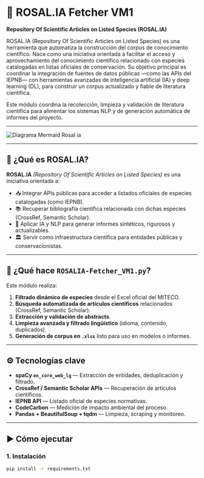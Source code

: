 # 🌿 ROSAL.IA Fetcher VM1

**Repository Of Scientific Articles on Listed Species (ROSAL.IA)**

ROSAL.IA (Repository Of Scientific Articles on Listed Species) es una herramienta que automatiza la construcción del corpus de conocimiento científico. Nace como una iniciativa orientada a facilitar el acceso y aprovechamiento del conocimiento científico relacionado con especies catalogadas en listas oficiales de conservación. Su objetivo principal es coordinar la integración de fuentes de datos públicas —como las APIs del IEPNB— con herramientas avanzadas de inteligencia artificial (IA) y deep learning (DL), para construir un corpus actualizado y fiable de literatura científica.

 Este módulo coordina la recolección, limpieza y validación de literatura científica para alimentar los sistemas NLP y de generación automática de informes del proyecto.

---

![Diagrama Mermaid Rosal ia](https://github.com/user-attachments/assets/b5879372-19b7-41bf-bd6f-727d36be7e78)

---

## 📘 ¿Qué es ROSAL.IA?

**ROSAL.IA** *(Repository Of Scientific Articles on Listed Species)* es una iniciativa orientada a:

- 📥 Integrar APIs públicas para acceder a listados oficiales de especies catalogadas (como IEPNB).
- 📚 Recuperar bibliografía científica relacionada con dichas especies (CrossRef, Semantic Scholar).
- 🧠 Aplicar IA y NLP para generar informes sintéticos, rigurosos y actualizables.
- 🏛️ Servir como infraestructura científica para entidades públicas y conservacionistas.

---

## 🧪 ¿Qué hace `ROSALIA-Fetcher_VM1.py`?

Este módulo realiza:

1. **Filtrado dinámico de especies** desde el Excel oficial del MITECO.
2. **Búsqueda automatizada de artículos científicos** relacionados (CrossRef, Semantic Scholar).
3. **Extracción y validación de abstracts**.
4. **Limpieza avanzada y filtrado lingüístico** (idioma, contenido, duplicados).
5. **Generación de corpus en `.xlsx`** listo para uso en modelos o informes.

---

## ⚙️ Tecnologías clave

- **spaCy `en_core_web_lg`** — Extracción de entidades, deduplicación y filtrado.
- **CrossRef / Semantic Scholar APIs** — Recuperación de artículos científicos.
- **IEPNB API** — Listado oficial de especies normativas.
- **CodeCarbon** — Medición de impacto ambiental del proceso.
- **Pandas + BeautifulSoup + tqdm** — Limpieza, scraping y monitoreo.

---

## ▶️ Cómo ejecutar

### 1. Instalación

```bash
pip install -r requirements.txt

